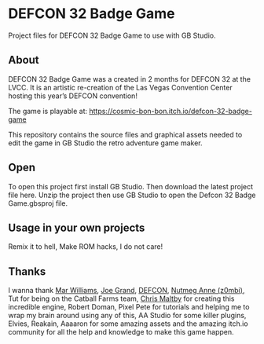 
# DEFCON 32 Badge Game
Project files for DEFCON 32 Badge Game to use with GB Studio.

## About
DEFCON 32 Badge Game was a created in 2 months for DEFCON 32 at the LVCC.
 It is an artistic re-creation of the Las Vegas Convention Center hosting this year’s DEFCON convention!

The game is playable at: https://cosmic-bon-bon.itch.io/defcon-32-badge-game

This repository contains the source files and graphical assets needed to edit the game in GB Studio the retro adventure game maker.

## Open
To open this project first install GB Studio.
Then download the latest project file here.
Unzip the project then use GB Studio to open the Defcon 32 Badge Game.gbsproj file.

## Usage in your own projects
Remix it to hell, Make ROM hacks, I do not care!

## Thanks 
I wanna thank [Mar Williams](https://marwilliams.art), [Joe Grand](https://grandideastudio.com), [DEFCON](http://defcon.org), [Nutmeg Anne (z0mbi)](https://github.com/z0mbieparade), Tut for being on the Catball Farms team, [Chris Maltby](https://github.com/chrismaltby) for creating this incredible engine, Robert Doman, Pixel Pete for tutorials and helping me to wrap my brain around using any of this, AA Studio for some killer plugins, Elvies, Reakain, Aaaaron for some amazing assets and the amazing itch.io community for all the help and knowledge to make this game happen.
